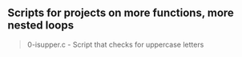 ## Scripts for projects on more functions, more nested loops
> 0-isupper.c - Script that checks for uppercase letters
